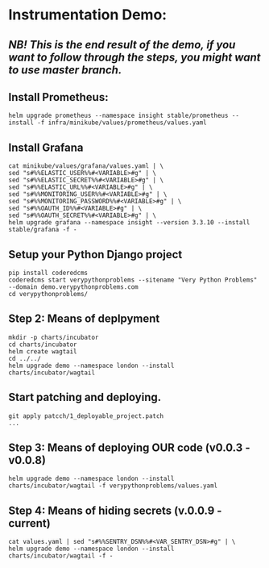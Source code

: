 # Instrumentation Demo:

## *NB! This is the end result of the demo, if you want to follow through the steps, you might want to use master branch.*

## Install Prometheus:

    helm upgrade prometheus --namespace insight stable/prometheus --install -f infra/minikube/values/prometheus/values.yaml

## Install Grafana

    cat minikube/values/grafana/values.yaml | \
    sed "s#%%ELASTIC_USER%%#<VARIABLE>#g" | \
    sed "s#%%ELASTIC_SECRET%%#<VARIABLE>#g" | \
    sed "s#%%ELASTIC_URL%%#<VARIABLE>#g" | \
    sed "s#%%MONITORING_USER%%#<VARIABLE>#g" | \
    sed "s#%%MONITORING_PASSWORD%%#<VARIABLE>#g" | \
    sed "s#%%OAUTH_ID%%#<VARIABLE>#g" | \
    sed "s#%%OAUTH_SECRET%%#<VARIABLE>#g" | \
    helm upgrade grafana --namespace insight --version 3.3.10 --install stable/grafana -f -


## Setup your Python Django project

    pip install coderedcms
    coderedcms start verypythonproblems --sitename "Very Python Problems" --domain demo.verypythonproblems.com
    cd verypythonproblems/

## Step 2: Means of deplpyment

    mkdir -p charts/incubator
    cd charts/incubator
    helm create wagtail
    cd ../../
    helm upgrade demo --namespace london --install charts/incubator/wagtail

## Start patching and deploying.

    git apply patcch/1_deployable_project.patch
    ...

## Step 3: Means of deploying OUR code (v0.0.3 - v0.0.8)

    helm upgrade demo --namespace london --install charts/incubator/wagtail -f verypythonproblems/values.yaml

## Step 4: Means of hiding secrets (v.0.0.9 - current)

    cat values.yaml | sed "s#%%SENTRY_DSN%%#<VAR_SENTRY_DSN>#g" | \
    helm upgrade demo --namespace london --install charts/incubator/wagtail -f -
